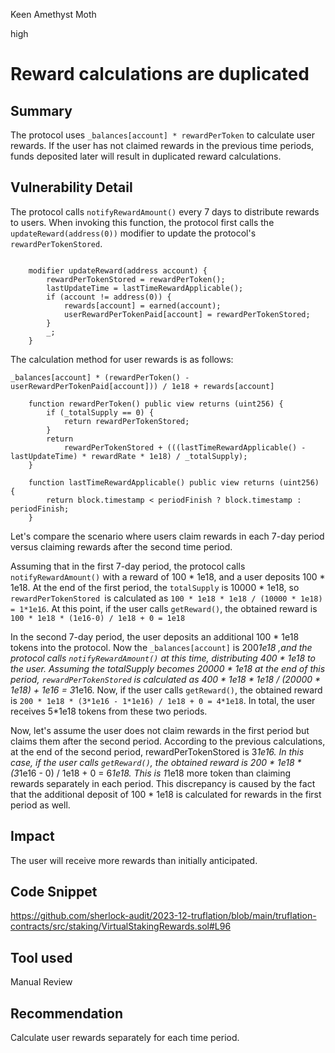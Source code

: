 Keen Amethyst Moth

high

# Reward calculations are duplicated

## Summary

The protocol uses `_balances[account] * rewardPerToken` to calculate user rewards. If the user has not claimed rewards in the previous time periods, funds deposited later will result in duplicated reward calculations.

## Vulnerability Detail
The protocol calls `notifyRewardAmount()` every 7 days to distribute rewards to users. When invoking this function, the protocol first calls the `updateReward(address(0))` modifier to update the protocol's `rewardPerTokenStored`. 
```solidity

    modifier updateReward(address account) {
        rewardPerTokenStored = rewardPerToken();
        lastUpdateTime = lastTimeRewardApplicable();
        if (account != address(0)) {
            rewards[account] = earned(account);
            userRewardPerTokenPaid[account] = rewardPerTokenStored;
        }
        _;
    }

```

The calculation method for user rewards is as follows: 
```solidity
_balances[account] * (rewardPerToken() - userRewardPerTokenPaid[account])) / 1e18 + rewards[account]

    function rewardPerToken() public view returns (uint256) {
        if (_totalSupply == 0) {
            return rewardPerTokenStored;
        }
        return
            rewardPerTokenStored + (((lastTimeRewardApplicable() - lastUpdateTime) * rewardRate * 1e18) / _totalSupply);
    }

    function lastTimeRewardApplicable() public view returns (uint256) {
        return block.timestamp < periodFinish ? block.timestamp : periodFinish;
    }
```

Let's compare the scenario where users claim rewards in each 7-day period versus claiming rewards after the second time period.

Assuming that in the first 7-day period, the protocol calls `notifyRewardAmount()` with a reward of 100 * 1e18, and a user deposits 100 * 1e18. At the end of the first period, the `totalSupply` is 10000 * 1e18, so `rewardPerTokenStored `is calculated as
 `100 * 1e18 * 1e18 / (10000 * 1e18) = 1*1e16`. At this point, if the user calls `getReward()`, the obtained reward is `100 * 1e18 * (1e16-0) / 1e18 + 0 = 1e18`

In the second 7-day period, the user deposits an additional 100 * 1e18 tokens into the protocol. Now the `_balances[account]` is 200*1e18 ,and the protocol calls `notifyRewardAmount()` at this time, distributing 400 * 1e18 to the user. Assuming the totalSupply becomes 20000 * 1e18 at the end of this period, `rewardPerTokenStored` is calculated as 400 * 1e18 * 1e18 / (20000 * 1e18) + 1e16 = 3*1e16. Now, if the user calls `getReward()`, the obtained reward is `200 * 1e18 * (3*1e16 - 1*1e16) / 1e18 + 0 = 4*1e18`. In total, the user receives 5*1e18 tokens from these two periods.

Now, let's assume the user does not claim rewards in the first period but claims them after the second period. According to the previous calculations, at the end of the second period, rewardPerTokenStored is 3*1e16. In this case, if the user calls `getReward()`, the obtained reward is 200 * 1e18 * (3*1e16 - 0) / 1e18 + 0 = 6*1e18. This is 1*1e18 more token than claiming rewards separately in each period. This discrepancy is caused by the fact that the additional deposit of 100 * 1e18 is calculated for rewards in the first period as well.

## Impact
The user will receive more rewards than initially anticipated.

## Code Snippet
https://github.com/sherlock-audit/2023-12-truflation/blob/main/truflation-contracts/src/staking/VirtualStakingRewards.sol#L96

## Tool used

Manual Review

## Recommendation
Calculate user rewards separately for each time period.